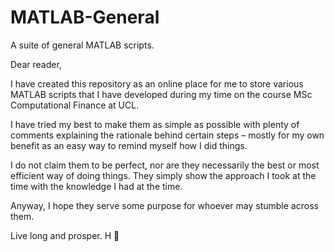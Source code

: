 # MATLAB-General
A suite of general MATLAB scripts.

Dear reader,

I have created this repository as an online place for me to store various MATLAB scripts that I have developed during my time on the course MSc Computational Finance at UCL.

I have tried my best to make them as simple as possible with plenty of comments explaining the rationale behind certain steps – mostly for my own benefit as an easy way to remind myself how I did things.

I do not claim them to be perfect, nor are they necessarily the best or most efficient way of doing things. They simply show the approach I took at the time with the knowledge I had at the time.

Anyway, I hope they serve some purpose for whoever may stumble across them.

Live long and prosper. H 🖖 

